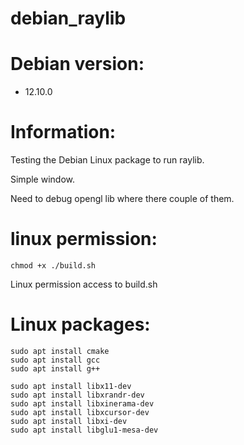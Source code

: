 # debian_raylib

# Debian version:
- 12.10.0

# Information:
  Testing the Debian Linux package to run raylib.

  Simple window.

  Need to debug opengl lib where there couple of them.

# linux permission:

```
chmod +x ./build.sh
```

Linux permission access to build.sh

# Linux packages:
```
sudo apt install cmake
sudo apt install gcc
sudo apt install g++
```

```
sudo apt install libx11-dev
sudo apt install libxrandr-dev
sudo apt install libxinerama-dev
sudo apt install libxcursor-dev
sudo apt install libxi-dev
sudo apt install libglu1-mesa-dev
```
